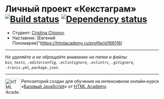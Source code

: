 # Личный проект «Кекстаграм» [![Build status][travis-image]][travis-url] [![Dependency status][dependency-image]][dependency-url]

* Студент: [Cristina Chiorov](https://up.htmlacademy.ru/javascript/6/user/158405).
* Наставник: [Евгений Пономарев]”(https://htmlacademy.ru/profile/id166116)

---

_Не удаляйте и не обращайте внимание на папки и файлы:_<br>
_`bin`, `tests`, `.editorconfig`, `.eslintignore`, `.eslintrc`, `.gitignore`, `.travis.yml`, `package.json`._

---

<a href="https://htmlacademy.ru/intensive/javascript"><img align="left" width="50" height="50" title="HTML Academy" src="https://up.htmlacademy.ru/static/img/intensive/javascript/logo-for-github.svg"></a>

Репозиторий создан для обучения на интенсивном онлайн‑курсе «[Базовый JavaScript](https://htmlacademy.ru/intensive/javascript)» от [HTML Academy](https://htmlacademy.ru).

[travis-image]: https://travis-ci.org/htmlacademy-javascript/158405-kekstagram.svg?branch=master
[travis-url]: https://travis-ci.org/htmlacademy-javascript/158405-kekstagram
[dependency-image]: https://david-dm.org/htmlacademy-javascript/158405-kekstagram.svg?style=flat-square
[dependency-url]: https://david-dm.org/htmlacademy-javascript/158405-kekstagram

